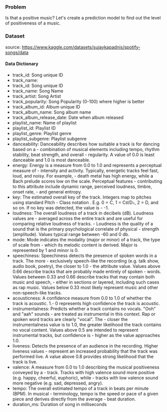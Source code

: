 ### Problem
Is that a positive music?
Let's create a prediction model to find out the level of positiveness of a music.


### Dataset

source: https://www.kaggle.com/datasets/sujaykapadnis/spotify-songs/data

#### Data Dictionary

- track_id: Song unique ID
- track_name: 
- track_id: Song unique ID
- track_name: Song Name
- track_artist: Song Artist
- track_popularity: Song Popularity (0-100) where higher is better
- track_album_id: Album unique ID
- track_album_name: Song album name
- track_album_release_date: Date when album released
- playlist_name: Name of playlist
- playlist_id: Playlist ID
- playlist_genre: Playlist genre
- playlist_subgenre: Playlist subgenre
- danceability: Danceability describes how suitable a track is for dancing based on a - combination of musical elements including tempo, rhythm stability, beat strength, and overall - regularity. A value of 0.0 is least danceable and 1.0 is most danceable.
- energy: Energy is a measure from 0.0 to 1.0 and represents a perceptual measure of - intensity and activity. Typically, energetic tracks feel fast, loud, and noisy. For example, - death metal has high energy, while a Bach prelude scores low on the scale. Perceptual features - contributing to this attribute include dynamic range, perceived loudness, timbre, onset rate, - and general entropy.
- key: The estimated overall key of the track. Integers map to pitches using standard Pitch - Class notation . E.g. 0 = C, 1 = C♯/D♭, 2 = D, and so on. If no key was detected, the value is - -1.
- loudness: The overall loudness of a track in decibels (dB). Loudness values are - averaged across the entire track and are useful for comparing relative loudness of tracks. - Loudness is the quality of a sound that is the primary psychological correlate of physical - strength (amplitude). Values typical range between -60 and 0 db.
- mode: Mode indicates the modality (major or minor) of a track, the type of scale from - which its melodic content is derived. Major is represented by 1 and minor is 0.
- speechiness: Speechiness detects the presence of spoken words in a track. The more - exclusively speech-like the recording (e.g. talk show, audio book, poetry), the closer to 1.0 - the attribute value. Values above 0.66 describe tracks that are probably made entirely of spoken - words. Values between 0.33 and 0.66 describe tracks that may contain both music and speech, - either in sections or layered, including such cases as rap music. Values below 0.33 most likely represent music and other non-speech-like tracks.
- acousticness: A confidence measure from 0.0 to 1.0 of whether the track is acoustic. 1.- 0 represents high confidence the track is acoustic.
- instrumentalness: Predicts whether a track contains no vocals. "Ooh" and "aah" sounds - are treated as instrumental in this context. Rap or spoken word tracks are clearly "vocal". The - closer the instrumentalness value is to 1.0, the greater likelihood the track contains no vocal content. Values above 0.5 are intended to represent instrumental tracks, but confidence is - higher as the value approaches 1.0.
- liveness: Detects the presence of an audience in the recording. Higher liveness values - represent an increased probability that the track was performed live. A value above 0.8 provides strong likelihood that the track is live.
- valence: A measure from 0.0 to 1.0 describing the musical positiveness conveyed by a - track. Tracks with high valence sound more positive (e.g. happy, cheerful, euphoric), while - tracks with low valence sound more negative (e.g. sad, depressed, angry).
- tempo: The overall estimated tempo of a track in beats per minute (BPM). In musical - terminology, tempo is the speed or pace of a given piece and derives directly from the average - beat duration.
- duration_ms: Duration of song in milliseconds


